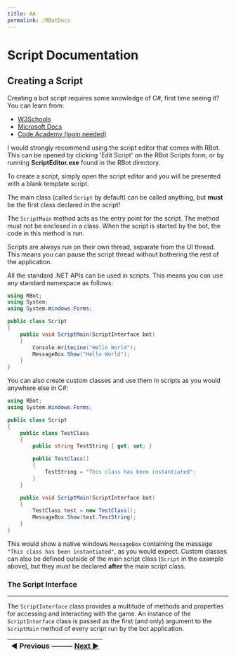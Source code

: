 ```yaml
---
title: AA
permalink: /RBotDocs
---
```


# Script Documentation
Creating a Script
------
Creating a bot script requires some knowledge of C#, first time seeing it? You can learn from:  
* [W3Schools](https://www.w3schools.com/cs/index.php)  
* [Microsoft Docs](https://docs.microsoft.com/en-us/dotnet/csharp/)  
* [Code Academy (login needed)](https://www.codecademy.com/learn/learn-c-sharp)

I would strongly recommend using the script editor that comes with RBot. This can be opened by clicking 'Edit Script' on the RBot Scripts form, or by running **ScriptEditor.exe** found in the RBot directory.

To create a script, simply open the script editor and you will be presented with a blank template script.

The main class (called `Script` by default) can be called anything, but **must** be the first class declared in the script!

The `ScriptMain` method acts as the entry point for the script. The method must not be enclosed in a class. When the script is started by the bot, the code in this method is run.

Scripts are always run on their own thread, separate from the UI thread. This means you can pause the script thread without bothering the rest of the application.

All the standard .NET APIs can be used in scripts. This means you can use any standard namespace as follows:

```csharp
using RBot;
using System;
using System.Windows.Forms;

public class Script
{
	public void ScriptMain(ScriptInterface bot)
	{
		Console.WriteLine("Hello World");
		MessageBox.Show("Hello World");
	}
}
```

You can also create custom classes and use them in scripts as you would anywhere else in C#:

```csharp
using RBot;
using System.Windows.Forms;

public class Script
{
	public class TestClass
	{
		public string TestString { get; set; }

		public TestClass()
		{
			TestString = "This class has been instantiated";
		}
	}

	public void ScriptMain(ScriptInterface bot)
	{
		TestClass test = new TestClass();
		MessageBox.Show(test.TestString);
	}
}
```

This would show a native windows `MessageBox` containing the message `"This class has been instantiated"`, as you would expect. Custom classes can also be defined outside of the main script class (`Script` in the example above), but they must be declared **after** the main script class.

### The Script Interface
***
The `ScriptInterface` class provides a multitude of methods and properties for accessing and interacting with the game. An instance of the `ScriptInterface` class is passed as the first (and only) argument to the `ScriptMain` method of every script run by the bot application.

|◄ Previous ——— [Next ►](https://brenohenrike.github.io/RBotDocs/2%20Options%20and%20Lite "2. Options & Lite") |
| :---: |